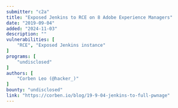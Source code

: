 ```yaml
---
submitter: "c2a"
title: "Exposed Jenkins to RCE on 8 Adobe Experience Managers"
date: "2019-09-04"
added: "2024-11-03"
description: ""
vulnerabilities: [
    "RCE", "Exposed Jenkins instance"
]
programs: [
    "undisclosed"
]
authors: [
    "Corben Leo (@hacker_)"
]
bounty: "undisclosed"
link: "https://corben.io/blog/19-9-04-jenkins-to-full-pwnage"
---
```




